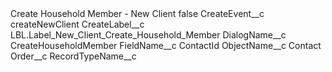<?xml version="1.0" encoding="UTF-8"?>
<CustomMetadata xmlns="http://soap.sforce.com/2006/04/metadata" xmlns:xsi="http://www.w3.org/2001/XMLSchema-instance" xmlns:xsd="http://www.w3.org/2001/XMLSchema">
    <label>Create Household Member - New Client</label>
    <protected>false</protected>
    <values>
        <field>CreateEvent__c</field>
        <value xsi:type="xsd:string">createNewClient</value>
    </values>
    <values>
        <field>CreateLabel__c</field>
        <value xsi:type="xsd:string">LBL.Label_New_Client_Create_Household_Member</value>
    </values>
    <values>
        <field>DialogName__c</field>
        <value xsi:type="xsd:string">CreateHouseholdMember</value>
    </values>
    <values>
        <field>FieldName__c</field>
        <value xsi:type="xsd:string">ContactId</value>
    </values>
    <values>
        <field>ObjectName__c</field>
        <value xsi:type="xsd:string">Contact</value>
    </values>
    <values>
        <field>Order__c</field>
        <value xsi:nil="true"/>
    </values>
    <values>
        <field>RecordTypeName__c</field>
        <value xsi:nil="true"/>
    </values>
</CustomMetadata>
